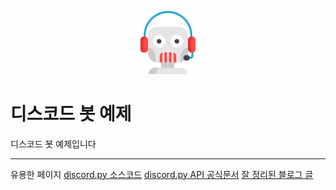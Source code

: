 <p align="center">
<img src="./img/support.png" width="20%" height="20%" alt="mainimg"></img>
</p>

디스코드 봇 예제
===

디스코드 봇 예제입니다
* * *

유용한 페이지
[discord.py 소스코드](https://github.com/Rapptz/discord.py) 
[discord.py API 공식문서](https://discordpy.readthedocs.io/en/latest/api.html) 
[잘 정리된 블로그 글](https://m.blog.naver.com/6116949/221901926848)


